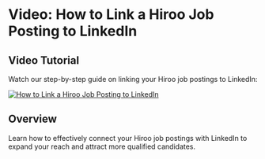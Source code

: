 # Video: How to Link a Hiroo Job Posting to LinkedIn

## Video Tutorial

Watch our step-by-step guide on linking your Hiroo job postings to LinkedIn:

[![How to Link a Hiroo Job Posting to LinkedIn](https://img.youtube.com/vi/hgM1hPI_nk0/0.jpg)](https://youtu.be/hgM1hPI_nk0)

## Overview

Learn how to effectively connect your Hiroo job postings with LinkedIn to expand your reach and attract more qualified candidates.
